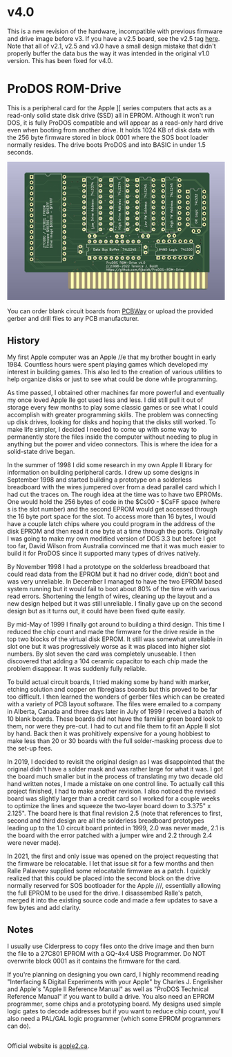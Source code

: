 # v4.0
This is a new revision of the hardware, incompatible with previous firmware and drive image before v3. If you have a v2.5 board, see the v2.5 tag [here](https://github.com/tjboldt/ProDOS-ROM-Drive/tree/v2.5). Note that all of v2.1, v2.5 and v3.0 have a small design mistake that didn't properly buffer the data bus the way it was intended in the original v1.0 version. This has been fixed for v4.0.

# ProDOS ROM-Drive
This is a peripheral card for the Apple ][ series computers that acts as a read-only solid state disk drive (SSD) all in EPROM. Although it won't run DOS, it is fully ProDOS compatible and will appear as a read-only hard drive even when booting from another drive. It holds 1024 KB of disk data with the 256 byte firmware stored in block 0001 where the SOS boot loader normally resides. The drive boots ProDOS and into BASIC in under 1.5 seconds. 

![Image of Board](/Hardware/ProDOS%20ROM-Drive%20Front.jpg)

You can order blank circuit boards from [PCBWay](https://www.pcbway.com/project/shareproject/ProDOS_ROM_Drive_v4_4fe0794f.html) or upload the provided gerber and drill files to any PCB manufacturer.

## History

My first Apple computer was an Apple //e that my brother bought in early 1984. Countless hours were spent playing games which developed my interest in building games. This also led to the creation of various utilities to help organize disks or just to see what could be done while programming.

As time passed, I obtained other machines far more powerful and eventually my once loved Apple IIe got used less and less. I did still pull it out of storage every few months to play some classic games or see what I could accomplish with greater programming skills. The problem was connecting up disk drives, looking for disks and hoping that the disks still worked. To make life simpler, I decided I needed to come up with some way to permanently store the files inside the computer without needing to plug in anything but the power and video connectors. This is where the idea for a solid-state drive began.

In the summer of 1998 I did some research in my own Apple II library for information on building peripheral cards. I drew up some designs in September 1998 and started building a prototype on a solderless breadboard with the wires jumpered over from a dead parallel card which I had cut the traces on. The rough idea at the time was to have two EPROMs. One would hold the 256 bytes of code in the $Cs00 - $CsFF space (where s is the slot number) and the second EPROM would get accessed through the 16 byte port space for the slot. To access more than 16 bytes, I would have a couple latch chips where you could program in the address of the disk EPROM and then read it one byte at a time through the ports. Originally I was going to make my own modified version of DOS 3.3 but before I got too far, David Wilson from Australia convinced me that it was much easier to build it for ProDOS since it supported many types of drives natively.

By November 1998 I had a prototype on the solderless breadboard that could read data from the EPROM but it had no driver code, didn't boot and was very unreliable. In December I managed to have the two EPROM based system running but it would fail to boot about 80% of the time with various read errors. Shortening the length of wires, cleaning up the layout and a new design helped but it was still unreliable. I finally gave up on the second design but as it turns out, it could have been fixed quite easily.

By mid-May of 1999 I finally got around to building a third design. This time I reduced the chip count and made the firmware for the drive reside in the top two blocks of the virtual disk EPROM. It still was somewhat unreliable in slot one but it was progressively worse as it was placed into higher slot numbers. By slot seven the card was completely unuseable. I then discovered that adding a 104 ceramic capacitor to each chip made the problem disappear. It was suddenly fully reliable.

To build actual circuit boards, I tried making some by hand with marker, etching solution and copper on fibreglass boards but this proved to be far too difficult. I then learned the wonders of gerber files which can be created with a variety of PCB layout software. The files were emailed to a company in Alberta, Canada and three days later in July of 1999 I received a batch of 10 blank boards. These boards did not have the familiar green board look to them, nor were they pre-cut. I had to cut and file them to fit an Apple II slot by hand. Back then it was prohitively expensive for a young hobbiest to make less than 20 or 30 boards with the full solder-masking process due to the set-up fees.

In 2019, I decided to revisit the original design as I was disappointed that the original didn't have a solder mask and was rather large for what it was. I got the board much smaller but in the process of translating my two decade old hand written notes, I made a mistake on one control line. To actually call this project finished, I had to make another revision. I also noticed the revised board was slightly larger than a credit card so I worked for a couple weeks to optimize the lines and squeeze the two-layer board down to 3.375" x 2.125". The board here is that final revision 2.5 (note that references to first, second and third design are all the solderless breadboard prototypes leading up to the 1.0 circuit board printed in 1999, 2.0 was never made, 2.1 is the board with the error patched with a jumper wire and 2.2 through 2.4 were never made).

In 2021, the first and only issue was opened on the project requesting that the firmware be relocatable. I let that issue sit for a few months and then Ralle Palaveev supplied some relocatable firmware as a patch. I quickly realized that this could be placed into the second block on the drive normally reserved for SOS bootloader for the Apple ///, essentially allowing the full EPROM to be used for the drive. I disassembed Ralle's patch, merged it into the existing source code and made a few updates to save a few bytes and add clarity.

## Notes

I usually use Ciderpress to copy files onto the drive image and then burn the file to a 27C801 EPROM with a GQ-4x4 USB Programmer. Do NOT overwrite block 0001 as it contains the firmware for the card.

If you're planning on designing you own card, I highly recommend reading "Interfacing & Digital Experiments with your Apple" by Charles J. Engelisher and Apple's "Apple II Reference Manual" as well as "ProDOS Technical Reference Manual" if you want to build a drive. You also need an EPROM programmer, some chips and a prototyping board. My designs used simple logic gates to decode addresses but if you want to reduce chip count, you'll also need a PAL/GAL logic programmer (which some EPROM programmers can do).

##
Official website is [apple2.ca](http://apple2.ca/).
